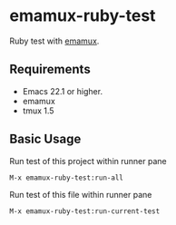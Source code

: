emamux-ruby-test
==================
Ruby test with [emamux](https://github.com/syohex/emacs-emamux).


Requirements
------------
* Emacs 22.1 or higher.
* emamux
* tmux 1.5


Basic Usage
-----------

Run test of this project within runner pane

    M-x emamux-ruby-test:run-all

Run test of this file within runner pane

    M-x emamux-ruby-test:run-current-test
